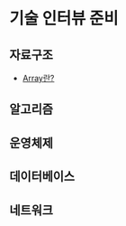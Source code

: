 # 기술 인터뷰 준비

## 자료구조
- [Array란?](자료구조/Array와%20Linked%20List/Array란.md)

## 알고리즘


## 운영체제


## 데이터베이스


## 네트워크


